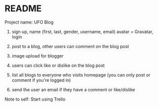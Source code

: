 # README

Project name: UFO Blog

1. sign up, name (first, last, gender, username, email) avatar = Gravatar, login

2. post to a blog, other users can comment on the blog post

3. image upload for blogger

4. users can click like or dislike on the blog post

5. list all blogs to everyone who visits homepage (you can only post or comment if you're logged in)

6. send the user an email if they have a comment or like/dislike




Note to self: Start using Trello

